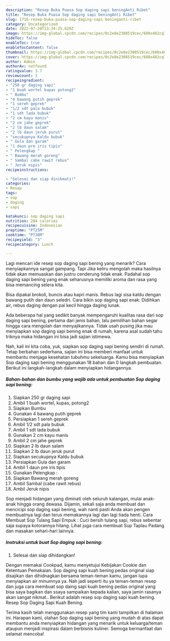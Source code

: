 ```yaml
---
description: "Resep Buka Puasa Sop daging sapi beningAnti Ribet"
title: "Resep Buka Puasa Sop daging sapi beningAnti Ribet"
slug: 1716-resep-buka-puasa-sop-daging-sapi-beninganti-ribet
category: Uncategorized
date: 2022-07-28T13:34:25.620Z
image: https://img-global.cpcdn.com/recipes/0c2e8e2308519cec/680x482cq70/sop-daging-sapi-bening-foto-resep-utama.jpg
hideToc: false
enableToc: true
enableTocContent: false
thumbnail: https://img-global.cpcdn.com/recipes/0c2e8e2308519cec/680x482cq70/sop-daging-sapi-bening-foto-resep-utama.jpg
cover: https://img-global.cpcdn.com/recipes/0c2e8e2308519cec/680x482cq70/sop-daging-sapi-bening-foto-resep-utama.jpg
author: Admin
authorAv: notfound
ratingvalue: 3.7
reviewcount: 3
recipeingredient:
- "250 gr daging sapi"
- "1 buah wortel kupas potong2"
- " Bumbu"
- "4 bawang putih geprek"
- "1 sereh geprek"
- "1/2 sdt pala bubuk"
- "1 sdt lada bubuk"
- "2 cm kayu manis"
- "2 cm jahe geprek"
- "2 lb daun salam"
- "2 lb daun jeruk purut"
- "secukupnya Kaldu bubuk"
- " Gula dan garam"
- "1 daun pre iris tipis"
- " Pelengkap "
- " Bawang merah goreng"
- " Sambal cabe rawit rebus"
- " Jeruk nipis"
recipeinstructions:

- "Selesai dan siap dinikmati!"
categories:
- Resep
tags:
- sop
- daging
- sapi

katakunci: sop daging sapi 
nutrition: 284 calories
recipecuisine: Indonesian
preptime: "PT25M"
cooktime: "PT38M"
recipeyield: "3"
recipecategory: Lunch

---
```



Lagi mencari ide resep sop daging sapi bening yang menarik? Cara menyiapkannya sangat gampang. Tapi Jika keliru mengolah maka hasilnya tidak akan memuaskan dan justru cenderung tidak enak. Padahal sop daging sapi bening yang enak seharusnya memiliki aroma dan rasa yang bisa memancing selera kita.


Bisa dipakai brokoli, buncis atau kapri manis. Rebus lagi sisa kaldu dengan bawang putih dan daun seledri. Cara bikin sop daging sapi enak: Didihkan air, rebus daging dengan pai kecil hingga daging lunak.

Ada beberapa hal yang sedikit banyak mempengaruhi kualitas rasa dari sop daging sapi bening, pertama dari jenis bahan, lalu pemilihan bahan segar hingga cara mengolah dan menyajikannya. Tidak usah pusing jika mau menyiapkan sop daging sapi bening enak di rumah, karena asal sudah tahu triknya maka hidangan ini bisa jadi sajian istimewa.


Nah, kali ini kita coba, yuk, siapkan sop daging sapi bening sendiri di rumah. Tetap berbahan sederhana, sajian ini bisa memberi manfaat untuk membantu menjaga kesehatan tubuhmu sekeluarga. Kamu bisa menyiapkan Sop daging sapi bening menggunakan 18 bahan dan 0 langkah pembuatan. Berikut ini langkah-langkah dalam menyiapkan hidangannya.

<!--inarticleads1-->

##### Bahan-bahan dan bumbu yang wajib ada untuk pembuatan Sop daging sapi bening:

1. Siapkan 250 gr daging sapi
1. Ambil 1 buah wortel, kupas, potong2
1. Siapkan  Bumbu
1. Gunakan 4 bawang putih geprek
1. Persiapkan 1 sereh geprek
1. Ambil 1/2 sdt pala bubuk
1. Ambil 1 sdt lada bubuk
1. Gunakan 2 cm kayu manis
1. Ambil 2 cm jahe geprek
1. Siapkan 2 lb daun salam
1. Siapkan 2 lb daun jeruk purut
1. Siapkan secukupnya Kaldu bubuk
1. Persiapkan  Gula dan garam
1. Ambil 1 daun pre iris tipis
1. Gunakan  Pelengkap :
1. Siapkan  Bawang merah goreng
1. Ambil  Sambal (cabe rawit rebus)
1. Ambil  Jeruk nipis


Sop menjadi hidangan yang diminati oleh seluruh kalangan, mulai anak-anak hingga orang dewasa. Dijamin, sekali saja anda membuat dan mencicipi sop daging sapi bening, wah nanti pasti Anda akan pengen membuatnya lagi dan terus memakannya lagi dan lagi tiada henti. Cara Membuat Sop Tulang Sapi Empuk : Cuci bersih tulang sapi, rebus sebentar saja supaya kotorannya hilang. Lihat juga cara membuat Sup Taplau Padang dan masakan sehari-hari lainnya. 

<!--inarticleads2-->

##### Instruksi untuk buat Sop daging sapi bening:


1. Selesai dan siap dihidangkan!

Dengan memakai Cookpad, kamu menyetujui Kebijakan Cookie dan Ketentuan Pemakaian. Sop daging sapi kuah bening pedas original siap disajikan dan dihidnagkan bersama teman-teman kamu, jangan lupa menyiapkan air minumnya ya. Nah jadi seperti itu ya teman-teman resep dan juga cara membuat sop daing sapi kuah bening pedas original yang bisa saya bagikan dan ssaya sampaikan kepada kalian, saya jamin rasanya akan sangat nikmat.. Berikut adalah resep sop daging sapi kuah bening. Resep Sop Daging Sapi Kuah Bening. 

Terima kasih telah menggunakan resep yang tim kami tampilkan di halaman ini. Harapan kami, olahan Sop daging sapi bening yang mudah di atas dapat membantu anda menyiapkan hidangan yang menarik untuk keluarga/teman ataupun menjadi inspirasi dalam berbisnis kuliner. Semoga bermanfaat dan selamat mencoba!
